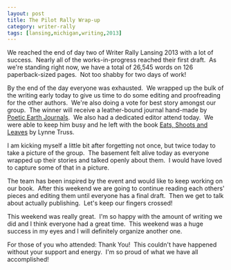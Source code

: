 ```yaml
---
layout: post
title: The Pilot Rally Wrap-up
category: writer-rally
tags: [lansing,michigan,writing,2013]
---
```


We reached the end of day two of Writer Rally Lansing 2013 with a lot of success.  Nearly all of the works-in-progress reached their first draft.  As we're standing right now, we have a total of 26,545 words on 126 paperback-sized pages.  Not too shabby for two days of work!

By the end of the day everyone was exhausted.  We wrapped up the bulk of the writing early today to give us time to do some editing and proofreading for the other authors.  We're also doing a vote for best story amongst our group.  The winner will receive a leather-bound journal hand-made by [Poetic Earth Journals][1].  We also had a dedicated editor attend today.  We were able to keep him busy and he left with the book [Eats, Shoots and Leaves][2] by Lynne Truss.

I am kicking myself a little bit after forgetting not once, but twice today to take a picture of the group.  The basement felt alive today as everyone wrapped up their stories and talked openly about them.  I would have loved to capture some of that in a picture.

The team has been inspired by the event and would like to keep working on our book.  After this weekend we are going to continue reading each others' pieces and editing them until everyone has a final draft.  Then we get to talk about actually publishing.  Let's keep our fingers crossed!

This weekend was really great.  I'm so happy with the amount of writing we did and I think everyone had a great time.  This weekend was a huge success in my eyes and I will definitely organize another one.

For those of you who attended: Thank You!  This couldn't have happened without your support and energy.  I'm so proud of what we have all accomplished!

[1]: http://www.poeticearthjournals.com/ "Poetic Earth Journals"
[2]: http://en.wikipedia.org/wiki/Eats,_Shoots_%26_Leaves "Eats, Shoots and Leaves by Lynne Truss"
